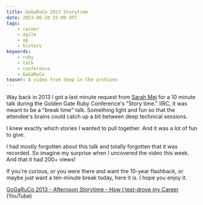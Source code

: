 ```yaml
---
title: GoGaRuCo 2013 Storytime
date: 2023-06-28 15:09 UTC
tags: 
    - career
    - agile
    - xp
    - history
keywords:
    - ruby
    - talk
    - conference
    - GoGaRuCo
teaser: A video from deep in the archives    
---
```


[yt]: https://www.youtube.com/watch?v=ueeZKPGNk6I
[sm]: https://ruby.social/@sarahmei 

Way back in 2013 I got a last minute request from [Sarah Mei][sm] for a 10 minute talk during the Golden Gate Ruby Conference's "Story time." IIRC, it was meant to be a "break time" talk. Something light and fun so that the attendee's brains could catch up a bit between deep technical sessions.

I knew exactly which stories I wanted to pull together. And it was a lot of fun to give.

I had mostly forgotten about this talk and totally forgotten that it was recorded. So imagine my surprise when I 
uncovered the video this week. And that it had 200+ views!

If you're curious, or you were there and want the 10-year flashback, or maybe just want a ten-minute break today, here it is. I hope you enjoy it.

[GoGaRuCo 2013 - Afternoon Storytime - How I test-drove my Career][yt] (YouTube)
 